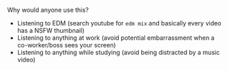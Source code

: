 Why would anyone use this?

- Listening to EDM (search youtube for `edm mix` and basically every video has a NSFW thumbnail)
- Listening to anything at work (avoid potential embarrassment when a co-worker/boss sees your screen)
- Listening to anything while studying (avoid being distracted by a music video) 